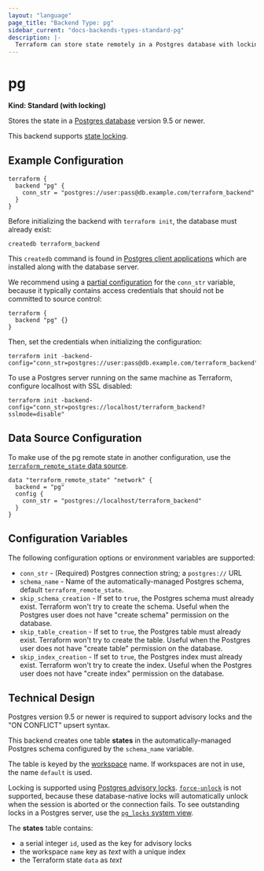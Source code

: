 ```yaml
---
layout: "language"
page_title: "Backend Type: pg"
sidebar_current: "docs-backends-types-standard-pg"
description: |-
  Terraform can store state remotely in a Postgres database with locking.
---
```


# pg

**Kind: Standard (with locking)**

Stores the state in a [Postgres database](https://www.postgresql.org) version 9.5 or newer.

This backend supports [state locking](/docs/language/state/locking.html).

## Example Configuration

```hcl
terraform {
  backend "pg" {
    conn_str = "postgres://user:pass@db.example.com/terraform_backend"
  }
}
```

Before initializing the backend with `terraform init`, the database must already exist:

```
createdb terraform_backend
```

This `createdb` command is found in [Postgres client applications](https://www.postgresql.org/docs/9.5/reference-client.html) which are installed along with the database server.

We recommend using a
[partial configuration](/docs/language/settings/backends/configuration.html#partial-configuration)
for the `conn_str` variable, because it typically contains access credentials that should not be committed to source control:

```hcl
terraform {
  backend "pg" {}
}
```

Then, set the credentials when initializing the configuration:

```
terraform init -backend-config="conn_str=postgres://user:pass@db.example.com/terraform_backend"
```

To use a Postgres server running on the same machine as Terraform, configure localhost with SSL disabled:

```
terraform init -backend-config="conn_str=postgres://localhost/terraform_backend?sslmode=disable"
```

## Data Source Configuration

To make use of the pg remote state in another configuration, use the [`terraform_remote_state` data source](/docs/language/state/remote-state-data.html).

```hcl
data "terraform_remote_state" "network" {
  backend = "pg"
  config {
    conn_str = "postgres://localhost/terraform_backend"
  }
}
```

## Configuration Variables

The following configuration options or environment variables are supported:

 * `conn_str` - (Required) Postgres connection string; a `postgres://` URL
 * `schema_name` - Name of the automatically-managed Postgres schema, default `terraform_remote_state`.
 * `skip_schema_creation` - If set to `true`, the Postgres schema must already exist. Terraform won't try to create the schema. Useful when the Postgres user does not have "create schema" permission on the database.
 * `skip_table_creation` - If set to `true`, the Postgres table must already exist. Terraform won't try to create the table. Useful when the Postgres user does not have "create table" permission on the database.
 * `skip_index_creation` - If set to `true`, the Postgres index must already exist. Terraform won't try to create the index. Useful when the Postgres user does not have "create index" permission on the database.

## Technical Design

Postgres version 9.5 or newer is required to support advisory locks and the "ON CONFLICT" upsert syntax.

This backend creates one table **states** in the automatically-managed Postgres schema configured by the `schema_name` variable.

The table is keyed by the [workspace](/docs/language/state/workspaces.html) name. If workspaces are not in use, the name `default` is used.

Locking is supported using [Postgres advisory locks](https://www.postgresql.org/docs/9.5/explicit-locking.html#ADVISORY-LOCKS). [`force-unlock`](https://www.terraform.io/docs/cli/commands/force-unlock.html) is not supported, because these database-native locks will automatically unlock when the session is aborted or the connection fails. To see outstanding locks in a Postgres server, use the [`pg_locks` system view](https://www.postgresql.org/docs/9.5/view-pg-locks.html).

The **states** table contains:

 * a serial integer `id`, used as the key for advisory locks
 * the workspace `name` key as *text* with a unique index
 * the Terraform state `data` as *text*

